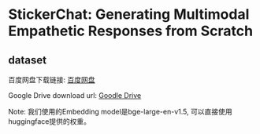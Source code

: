 # StickerChat: Generating Multimodal Empathetic Responses from Scratch

## dataset

百度网盘下载链接: [百度网盘](https://pan.baidu.com/s/1q15ShDXZ0nXuY73VsVN5iQ?pwd=maqk)

Google Drive download url: [Goodle Drive](https://drive.google.com/file/d/1GYRSocSDL3Empc-OZYmkXdOvbhZgpNIi/view?usp=sharing)

Note: 我们使用的Embedding model是bge-large-en-v1.5, 可以直接使用huggingface提供的权重。